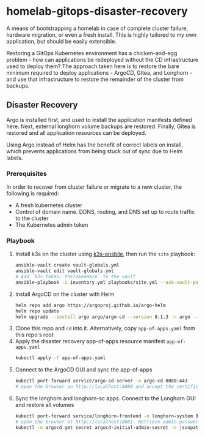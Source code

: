 # homelab-gitops-disaster-recovery
A means of bootstrapping a homelab in case of complete cluster failure, hardware migration, or even a fresh install. This is highly tailored to my own application, but should be easily extensible. 

Restoring a GitOps Kubernetes environment has a chicken-and-egg problem - how can applications be redeployed without the CD infrastructure used to deploy them? The approach taken here is to restore the bare minimum required to deploy applications - ArgoCD, Gitea, and Longhorn - and use that infrastructure to restore the remainder of the cluster from backups. 

## Disaster Recovery 

Argo is installed first, and used to install the application manifests defined here. Next, external longhorn volume backups are restored. Finally, Gitea is restored and all application resources can be deployed.

Using Argo instead of Helm has the benefit of correct labels on install, which prevents applications from being stuck out of sync due to Helm labels. 

### Prerequisites 

In order to recover from cluster failure or migrate to a new cluster, the following is required:

* A fresh kubernetes cluster
* Control of domain name. DDNS, routing, and DNS set up to route traffic to the cluster
* The Kubernetes admin token

### Playbook

1. Install k3s on the cluster using [k3s-ansbile](https://github.com/k3s-io/k3s-ansible), then run the `site` playbook:
    ```sh
    ansible-vault create vault-globals.yml
    ansible-vault edit vault-globals.yml 
    # Add `k3s_token: theTokenHere` to the vault
    ansible-playbook -i inventory.yml playbooks/site.yml --ask-vault-pass -e @vault-globals.yml
    ```
1. Install ArgoCD on the cluster with Helm
    ```sh
    helm repo add argo https://argoproj.github.io/argo-helm
    helm repo update
    helm upgrade --install argo argo/argo-cd --version 8.1.3 -n argo --create-namespace
    ```
1. Clone this repo and `cd` into it. Alternatively, copy `app-of-apps.yaml` from this repo's root
1. Apply the disaster recovery app-of-apps resource manifest `app-of-apps.yaml`
    ```sh
    kubectl apply -f app-of-apps.yaml
    ```
1. Connect to the ArgoCD GUI and sync the app-of-apps
    ```sh
    kubectl port-forward service/argo-cd-server -n argo-cd 8080:443
    # open the browser on http://localhost:8080 and accept the certificate
    ```
1. Sync the longhorn and longhorn-sc apps. Connect to the Longhorn GUI and restore all volumes
    ```sh
    kubectl port-forward service/longhorn-frontend -n longhorn-system 8081:80
    # open the browser at http://localhost:8081. Retrieve admin password with:
    kubectl -n argocd get secret argocd-initial-admin-secret -o jsonpath="{.data.password}" | base64 -d
    ```

